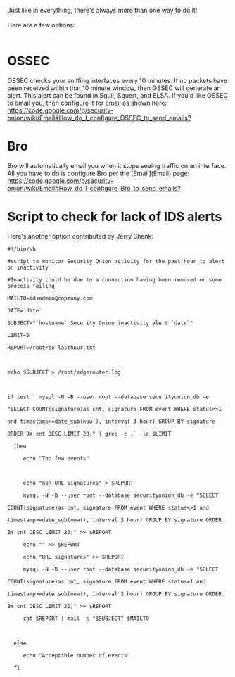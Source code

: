 Just like in everything, there's always more than one way to do it!<br>
<br>
Here are a few options:<br>
<br>
<h1>OSSEC</h1>
OSSEC checks your sniffing interfaces every 10 minutes.  If no packets have been received within that 10 minute window, then OSSEC will generate an alert.  This alert can be found in Sguil, Squert, and ELSA.  If you'd like OSSEC to email you, then configure it for email as shown here:<br>
<a href='https://code.google.com/p/security-onion/wiki/Email#How_do_I_configure_OSSEC_to_send_emails?'>https://code.google.com/p/security-onion/wiki/Email#How_do_I_configure_OSSEC_to_send_emails?</a>

<h1>Bro</h1>
Bro will automatically email you when it stops seeing traffic on an interface.  All you have to do is configure Bro per the [Email](Email) page:<br>
<a href='https://code.google.com/p/security-onion/wiki/Email#How_do_I_configure_Bro_to_send_emails?'>https://code.google.com/p/security-onion/wiki/Email#How_do_I_configure_Bro_to_send_emails?</a>

<h1>Script to check for lack of IDS alerts</h1>
Here's another option contributed by Jerry Shenk:<br>
<pre><code>#!/bin/sh<br>
#script to monitor Security Onion activity for the past hour to alert on inactivity<br>
#Inactivity could be due to a connection having been removed or some process failing<br>
MAILTO=idsadmin@copmany.com<br>
DATE=`date`<br>
SUBJECT="`hostname` Security Onion inactivity alert `date`"<br>
LIMIT=5<br>
REPORT=/root/so-lasthour.txt<br>
<br>
echo $SUBJECT &gt; /root/edgerouter.log<br>
<br>
if test ` mysql -N -B --user root --database securityonion_db -e<br>
"SELECT COUNT(signature)as cnt, signature FROM event WHERE status&lt;&gt;1<br>
and timestamp&gt;=date_sub(now(), interval 3 hour) GROUP BY signature<br>
ORDER BY cnt DESC LIMIT 20;" | grep -c .` -le $LIMIT<br>
  then<br>
     echo "Too few events"<br>
<br>
     echo "non-URL signatures" &gt; $REPORT<br>
     mysql -N -B --user root --database securityonion_db -e "SELECT<br>
COUNT(signature)as cnt, signature FROM event WHERE status&lt;&gt;1 and<br>
timestamp&gt;=date_sub(now(), interval 3 hour) GROUP BY signature ORDER<br>
BY cnt DESC LIMIT 20;" &gt;&gt; $REPORT<br>
     echo "" &gt;&gt; $REPORT<br>
     echo "URL signatures" &gt;&gt; $REPORT<br>
     mysql -N -B --user root --database securityonion_db -e "SELECT<br>
COUNT(signature)as cnt, signature FROM event WHERE status=1 and<br>
timestamp&gt;=date_sub(now(), interval 3 hour) GROUP BY signature ORDER<br>
BY cnt DESC LIMIT 20;" &gt;&gt; $REPORT<br>
     cat $REPORT | mail -s "$SUBJECT" $MAILTO<br>
<br>
  else<br>
     echo "Acceptible number of events"<br>
  fi<br>
</code></pre>
